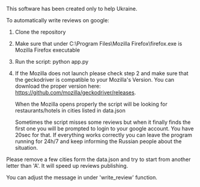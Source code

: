 This software has been created only to help Ukraine.

To automatically write reviews on google:

1. Clone the repository
2. Make sure that under C:\Program Files\Mozilla Firefox\firefox.exe is Mozilla Firefox executable
3. Run the script: python app.py
4. If the Mozilla does not launch please check step 2 and make sure that the geckodriver is compatible to your Mozilla's Version.
   You can download the proper version here: https://github.com/mozilla/geckodriver/releases.

   When the Mozilla opens properly the script will be looking for restaurants/hotels in cities listed in data.json

   Sometimes the script misses some reviews but when it finally finds the first one you will be prompted to login to your google account. You have 20sec for that.
   If everything works correctly you can leave the program running for 24h/7 and keep informing the Russian people about the situation.

Please remove a few cities form the data.json and try to start from another letter than 'A'. It will speed up reviews publishing.

You can adjust the message in under 'write_review' function.
